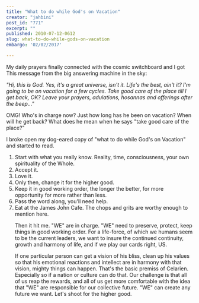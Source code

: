 ```yaml
---
title: "What to do while God's on Vacation"
creator: "jahbini"
post_id: "771"
excerpt: ""
published: 2010-07-12-0612
slug: what-to-do-while-gods-on-vacation
embargo: '02/02/2017'

---
```

My daily prayers finally connected with the cosmic switchboard and I got This message from the big answering machine in the sky:

<em>"Hi, this is God.  Yes, it's a great universe, isn't it. Life's the best, ain't it?  I'm going to be on vacation for a few cycles.  Take good care of the place till I get back, OK? Leave your prayers, adulations, hosannas and offerings after the beep..."</em>

OMG!  Who's in charge now?  Just how long has he been on vacation? When will he get back?  What does he mean when he says "take good care of the place?"

I broke open my dog-eared copy of "what to do while God's on Vacation" and started to read.

<ol>
	<li>Start with what you really know. Reality, time, consciousness, your own spirituality of the Whole.</li>
	<li>Accept it.</li>
	<li>Love it.</li>
	<li>Only then, change it for the higher good.</li>
	<li>Keep it in good working order,  the longer the better, for more opportunity for more rather than less.</li>
	<li>Pass the word along, you'll need help.</li>
	<li>Eat at the James John Cafe.  The chops and grits are worthy enough to mention here.</li>


Then it hit me.  "WE" are in charge. "WE" need to preserve, protect, keep things in good working order.  For a life-force, of which we humans seem to be the current leaders, we want to insure the continued continuity, growth and harmony of life, and if we play our cards right, US.

If one particular person can get a vision of his bliss, clean up his values so that his emotional reactions and intellect are in harmony with that vision, mighty things can happen. That's the basic premiss of Celarien.  Especially so if a nation or culture can do that.  Our challenge is that all of us reap the rewards, and all of us get more comfortable with the idea that "WE" are responsible for our collective future.  "WE" can create any future we want.  Let's shoot for the higher good.</ol>
